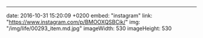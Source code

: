 ---
date: 2016-10-31 15:20:09 +0200
embed: "instagram"
link: "https://www.instagram.com/p/BMOOXQSBCik/"
img: "/img/life/00293_item.md.jpg"
imageWidth: 530
imageHeight: 530
